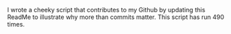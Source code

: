 I wrote a cheeky script that contributes to my Github by updating this ReadMe to illustrate why more than commits matter. This script has run 490 times.